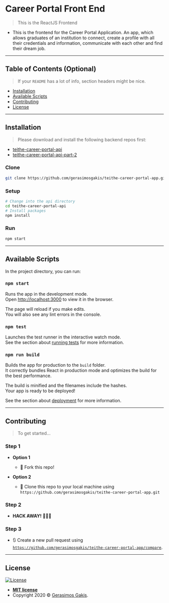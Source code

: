 # Career Portal Front End

> This is the ReactJS Frontend

- This is the frontend for the Career Portal Application. An app, which allows graduates of an institution
  to connect, create a profile with all their credentials and information, communicate with each other and find their dream job.

---

## Table of Contents (Optional)

> If your `README` has a lot of info, section headers might be nice.

- [Installation](#installation)
- [Available Scripts](#scripts)
- [Contributing](#contributing)
- [License](#license)

---

## Installation

> Please download and install the following backend repos first:

- [teithe-career-portal-api](https://github.com/gerasimosgakis/teithe-career-portal-api)
- [teithe-career-portal-api-part-2](https://github.com/gerasimosgakis/teithe-career-portal-api-part-2)

### Clone

```bash
git clone https://github.com/gerasimosgakis/teithe-career-portal-app.git
```

### Setup

```bash
# Change into the api directory
cd teithe-career-portal-api
# Install packages
npm install
```

### Run

```bash
npm start
```

---

## <a name="scripts"></a>Available Scripts

In the project directory, you can run:

### `npm start`

Runs the app in the development mode.<br>
Open [http://localhost:3000](http://localhost:3000) to view it in the browser.

The page will reload if you make edits.<br>
You will also see any lint errors in the console.

### `npm test`

Launches the test runner in the interactive watch mode.<br>
See the section about [running tests](https://facebook.github.io/create-react-app/docs/running-tests) for more information.

### `npm run build`

Builds the app for production to the `build` folder.<br>
It correctly bundles React in production mode and optimizes the build for the best performance.

The build is minified and the filenames include the hashes.<br>
Your app is ready to be deployed!

See the section about [deployment](https://facebook.github.io/create-react-app/docs/deployment) for more information.

---

## Contributing

> To get started...

### Step 1

- **Option 1**

  - 🍴 Fork this repo!

- **Option 2**
  - 👯 Clone this repo to your local machine using `https://github.com/gerasimosgakis/teithe-career-portal-app.git`

### Step 2

- **HACK AWAY!** 🔨🔨🔨

### Step 3

- 🔃 Create a new pull request using <a href="https://github.com/gerasimosgakis/teithe-career-portal-app/compare" target="_blank">`https://github.com/gerasimosgakis/teithe-career-portal-app/compare`</a>.

---

## License

[![License](http://img.shields.io/:license-mit-blue.svg?style=flat-square)](http://badges.mit-license.org)

- **[MIT license](http://opensource.org/licenses/mit-license.php)**
- Copyright 2020 © <a href="http://gerasimosgakis.com" target="_blank">Gerasimos Gakis</a>.
